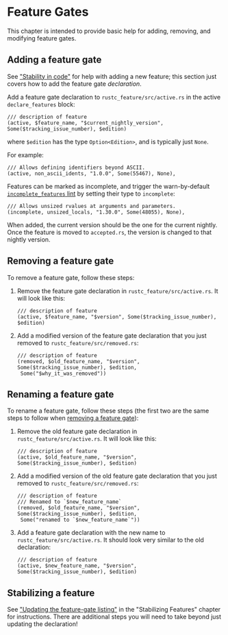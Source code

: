 # Feature Gates

This chapter is intended to provide basic help for adding, removing, and
modifying feature gates.


## Adding a feature gate

See ["Stability in code"] for help with adding a new feature; this section just
covers how to add the feature gate *declaration*.

Add a feature gate declaration to `rustc_feature/src/active.rs` in the active
`declare_features` block:

```rust,ignore
/// description of feature
(active, $feature_name, "$current_nightly_version", Some($tracking_issue_number), $edition)
```

where `$edition` has the type `Option<Edition>`, and is typically
just `None`.

For example:

```rust,ignore
/// Allows defining identifiers beyond ASCII.
(active, non_ascii_idents, "1.0.0", Some(55467), None),
```

Features can be marked as incomplete, and trigger the warn-by-default [`incomplete_features` lint]
by setting their type to `incomplete`:

```rust,ignore
/// Allows unsized rvalues at arguments and parameters.
(incomplete, unsized_locals, "1.30.0", Some(48055), None),
```

When added, the current version should be the one for the current nightly.
Once the feature is moved to `accepted.rs`, the version is changed to that
nightly version.


## Removing a feature gate

[removing]: #removing-a-feature-gate

To remove a feature gate, follow these steps:

1. Remove the feature gate declaration in `rustc_feature/src/active.rs`.
   It will look like this:

   ```rust,ignore
   /// description of feature
   (active, $feature_name, "$version", Some($tracking_issue_number), $edition)
   ```

2. Add a modified version of the feature gate declaration that you just
   removed to `rustc_feature/src/removed.rs`:

   ```rust,ignore
   /// description of feature
   (removed, $old_feature_name, "$version", Some($tracking_issue_number), $edition,
    Some("$why_it_was_removed"))
   ```


## Renaming a feature gate

[renaming]: #renaming-a-feature-gate

To rename a feature gate, follow these steps (the first two are the same steps
to follow when [removing a feature gate][removing]):

1. Remove the old feature gate declaration in `rustc_feature/src/active.rs`.
   It will look like this:

   ```rust,ignore
   /// description of feature
   (active, $old_feature_name, "$version", Some($tracking_issue_number), $edition)
   ```

2. Add a modified version of the old feature gate declaration that you just
   removed to `rustc_feature/src/removed.rs`:

   ```rust,ignore
   /// description of feature
   /// Renamed to `$new_feature_name`
   (removed, $old_feature_name, "$version", Some($tracking_issue_number), $edition,
    Some("renamed to `$new_feature_name`"))
   ```

3. Add a feature gate declaration with the new name to
   `rustc_feature/src/active.rs`. It should look very similar to the old
   declaration:

   ```rust,ignore
   /// description of feature
   (active, $new_feature_name, "$version", Some($tracking_issue_number), $edition)
   ```


## Stabilizing a feature

See ["Updating the feature-gate listing"] in the "Stabilizing Features" chapter
for instructions. There are additional steps you will need to take beyond just
updating the declaration!


["Stability in code"]: ./implementing_new_features.md#stability-in-code
[`incomplete_features` lint]: https://doc.rust-lang.org/rustc/lints/listing/warn-by-default.html#incomplete-features
["Updating the feature-gate listing"]: ./stabilization_guide.md#updating-the-feature-gate-listing
